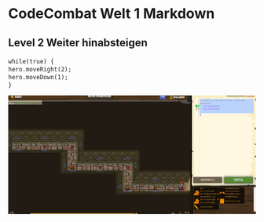 # CodeCombat Welt 1 Markdown 
## Level 2 Weiter hinabsteigen
```
while(true) {
hero.moveRight(2);
hero.moveDown(1);  
}
```
![Alt text](image-12.png)
